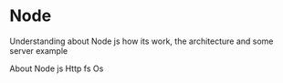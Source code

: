 # Node
Understanding about Node js how its  work, the architecture and  some server example

About Node js 
Http
fs 
Os

